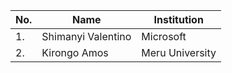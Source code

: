 | No. | Name                   | Institution            |
| --- |------------------------|------------------------|
| 1.  | Shimanyi Valentino     | Microsoft              | 
| 2.  | Kirongo Amos           | Meru University        |
